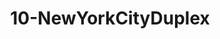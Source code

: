---
title: 10-NewYorkCityDuplex
image: /uploads/gallery-10.jpg
image_alt-text: Traditional New York City Duplex with custom woodwork and joinery
work-type: traditional
---
